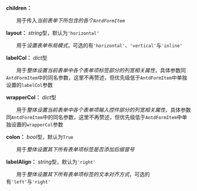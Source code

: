**children：**

 　　用于传入*当前表单下所包含的各个`AntdFormItem`*

**layout：** *string*型，默认为`'horizontal'`

　　用于*设置表单布局模式*，可选的有`'horizontal'`、`'vertical'`与`'inline'`

**labelCol：** *dict*型

　　用于*整体设置当前表单中各个表单项标签部分的列宽相关属性*，具体参数同`AntdFormItem`中的同名参数，这里不再赘述，但优先级低于`AntdFormItem`中单独设置的`labelCol`参数

**wrapperCol：** *dict*型

　　用于*整体设置当前表单中各个表单项输入控件部分的列宽相关属性*，具体参数同`AntdFormItem`中的同名参数，这里不再赘述，但优先级低于`AntdFormItem`中单独设置的`wrapperCol`参数

**colon：** *bool*型，默认为`True`

　　用于*整体设置其下所有表单项标签是否添加后缀冒号*

**labelAlign：** *string*型，默认为`'right'`

　　用于*整体设置其下所有表单项标签的文本对齐方式*，可选的有`'left'`与`'right'`